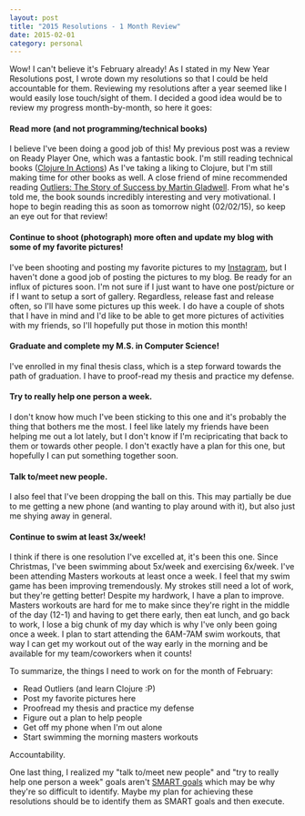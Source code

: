 ```yaml
---
layout: post
title: "2015 Resolutions - 1 Month Review"
date: 2015-02-01
category: personal
---
```


Wow! I can't believe it's February already! As I stated in my New Year Resolutions post, I wrote down my resolutions so that I could be held accountable for them. Reviewing my resolutions after a year seemed like I would easily lose touch/sight of them. I decided a good idea would be to review my progress month-by-month, so here it goes:

#### Read more (and not programming/technical books) ####
I believe I've been doing a good job of this! My previous post was a review on Ready Player One, which was a fantastic book. I'm still reading technical books ([Clojure In Actions](http://www.manning.com/rathore/)) As I've taking a liking to Clojure, but I'm still making time for other books as well. A close friend of mine recommended reading [Outliers: The Story of Success by Martin Gladwell](http://www.amazon.com/Outliers-Story-Success-Malcolm-Gladwell/dp/0316017930). From what he's told me, the book sounds incredibly interesting and very motivational. I hope to begin reading this as soon as tomorrow night (02/02/15), so keep an eye out for that review!

#### Continue to shoot (photograph) more often and update my blog with some of my favorite pictures! ####
I've been shooting and posting my favorite pictures to my [Instagram](http://instagram.com/barakyoo), but I haven't done a good job of posting the pictures to my blog. Be ready for an influx of pictures soon. I'm not sure if I just want to have one post/picture or if I want to setup a sort of gallery. Regardless, release fast and release often, so I'll have some pictures up this week. I do have a couple of shots that I have in mind and I'd like to be able to get more pictures of activities with my friends, so I'll hopefully put those in motion this month!

#### Graduate and complete my M.S. in Computer Science! ####
I've enrolled in my final thesis class, which is a step forward towards the path of graduation. I have to proof-read my thesis and practice my defense.

#### Try to really help one person a week. ####
I don't know how much I've been sticking to this one and it's probably the thing that bothers me the most. I feel like lately my friends have been helping me out a lot lately, but I don't know if I'm recipricating that back to them or towards other people. I don't exactly have a plan for this one, but hopefully I can put something together soon.

#### Talk to/meet new people. ####
I also feel that I've been dropping the ball on this. This may partially be due to me getting a new phone (and wanting to play around with it), but also just me shying away in general.

#### Continue to swim at least 3x/week! ####
I think if there is one resolution I've excelled at, it's been this one. Since Christmas, I've been swimming about 5x/week and exercising 6x/week. I've been attending Masters workouts at least once a week. I feel that my swim game has been improving tremendously. My strokes still need a lot of work, but they're getting better! Despite my hardwork, I have a plan to improve. Masters workouts are hard for me to make since they're right in the middle of the day (12-1) and having to get there early, then eat lunch, and go back to work, I lose a big chunk of my day which is why I've only been going once a week. I plan to start attending the 6AM-7AM swim workouts, that way I can get my workout out of the way early in the morning and be available for my team/coworkers when it counts!

To summarize, the things I need to work on for the month of February:

* Read Outliers (and learn Clojure :P)
* Post my favorite pictures here
* Proofread my thesis and practice my defense
* Figure out a plan to help people
* Get off my phone when I'm out alone
* Start swimming the morning masters workouts

Accountability.

One last thing, I realized my "talk to/meet new people" and "try to really help one person a week" goals aren't [SMART goals](http://en.wikipedia.org/wiki/SMART_criteria) which may be why they're so difficult to identify. Maybe my plan for achieving these resolutions should be to identify them as SMART goals and then execute.